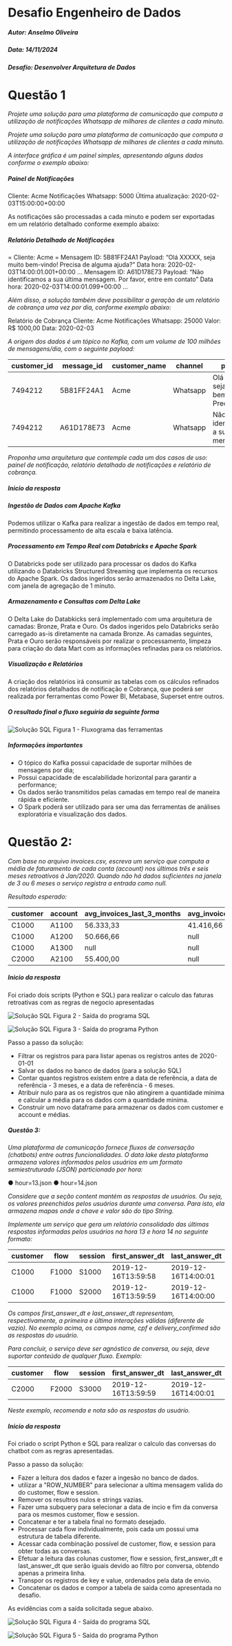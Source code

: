 # Desafio Engenheiro de Dados

##### Autor: Anselmo Oliveira
##### Data: 14/11/2024
##### Desafio: Desenvolver Arquitetura de Dados

# Questão 1

<cite>Projete uma solução para uma plataforma de comunicação que computa a utilização de notificações Whatsapp de milhares de clientes a cada minuto.</cite>

<cite>Projete uma solução para uma plataforma de comunicação que computa a utilização de notificações Whatsapp de milhares de clientes a cada minuto.</cite>

<cite>A interface gráfica é um painel simples, apresentando alguns dados conforme o exemplo abaixo:</cite>

##### Painel de Notificações
Cliente: Acme
Notificações Whatsapp: 5000
Última atualização: 2020-02-03T15:00:00+00:00

As notificações são processadas a cada minuto e podem ser exportadas em um relatório detalhado conforme exemplo abaixo:

##### Relatório Detalhado de Notificações
= Cliente: Acme =
Mensagem ID: 5B81FF24A1
Payload: “Olá XXXXX, seja muito bem-vindo! Precisa de alguma ajuda?”
Data hora: 2020-02-03T14:00:01.001+00:00
...
Mensagem ID: A61D178E73
Payload: “Não identificamos a sua última mensagem. Por favor, entre em contato”
Data hora: 2020-02-03T14:00:01.099+00:00
...

<cite>Além disso, a solução também deve possibilitar a geração de um relatório de cobrança uma vez por dia, conforme exemplo abaixo:</cite>

Relatório de Cobrança
Cliente: Acme
Notificações Whatsapp: 25000
Valor: R$ 1000,00
Data: 2020-02-03

<cite>A origem dos dados é um tópico no Kafka, com um volume de 100 milhões de mensagens/dia, com o seguinte payload:</cite>

| customer_id | message_id | customer_name | channel  | payload                                   | event_datetime               |
|-------------|------------|---------------|----------|------------------------------------------|------------------------------|
| 7494212     | 5B81FF24A1 | Acme          | Whatsapp | Olá XXXXX, seja muito bem-vindo! Precis...| 2020-02-03T14:00:01.001+00:00 |
| 7494212     | A61D178E73 | Acme          | Whatsapp | Não identificamos a sua última mensagem...| 2020-02-03T14:00:01.099+00:00 |

<cite>Proponha uma arquitetura que contemple cada um dos casos de uso: painel de notificação, relatório detalhado de notificações e relatório de cobrança.</cite>

##### Inicio da resposta

##### Ingestão de Dados com Apache Kafka

Podemos utilizar o Kafka para realizar a ingestão de dados em tempo real, permitindo processamento de alta escala e baixa latência.

##### Processamento em Tempo Real com Databricks e Apache Spark

O Databricks pode ser utilizado para processar os dados do Kafka utilizando o Databricks Structured Streaming que implementa os recursos do Apache Spark. Os dados ingeridos serão armazenados no Delta Lake, com janela de agregação de 1 minuto.

##### Armazenamento e Consultas com Delta Lake

O Delta Lake do Databkicks será implementado com uma arquitetura de camadas: Bronze, Prata e Ouro. Os dados ingeridos pelo Databricks serão carregado as-is diretamente na camada Bronze.
As camadas seguintes, Prata e Ouro serão responsáveis por realizar o processamento, limpeza para criação do data Mart com as informações refinadas para os relatórios.

##### Visualização e Relatórios

A criação dos relatórios irá consumir as tabelas com os cálculos refinados dos relatórios detalhados de notificação e Cobrança, que poderá ser realizada por ferramentas como Power BI, Metabase, Superset entre outros.

##### O resultado final o fluxo seguiria da seguinte forma

![Solução SQL](questao_1/imagem_1.png)
Figura 1 - Fluxograma das ferramentas

##### Informações importantes

- O tópico do Kafka possui capacidade de suportar milhões de mensagens por dia;
- Possui capacidade de escalabilidade horizontal para garantir a performance;
- Os dados serão transmitidos pelas camadas em tempo real de maneira rápida e eficiente.
- O Spark poderá ser utilizado para ser uma das ferramentas de análises exploratória e visualização dos dados.

# Questão 2:
 
 <cite>Com base no arquivo invoices.csv, escreva um serviço que computa a média de faturamento de cada conta (account) nos últimos três e seis meses retroativos à Jan/2020. Quando não há dados suficientes na janela de 3 ou 6 meses o serviço registra a entrada como null.</cite>

<cite>Resultado esperado:</cite>

| customer | account | avg_invoices_last_3_months | avg_invoices_last_6_months |
|----------|---------|----------------------------|----------------------------|
| C1000    | A1100   | 56.333,33                  | 41.416,66                  |
| C1000    | A1200   | 50.666,66                  | null                       |
| C1000    | A1300   | null                       | null                       |
| C2000    | A2100   | 55.400,00                  | null                       |

##### Inicio da resposta

Foi criado dois scripts (Python e SQL) para realizar o calculo das faturas retroativas com as regras de negocio apresentadas

![Solução SQL](questao_2/imagem_1.png)
Figura 2 - Saída do programa SQL

![Solução SQL](questao_2/imagem_2.png)
Figura 3 - Saída do programa Python

Passo a passo da solução:

- Filtrar os registros para para listar apenas os registros antes de 2020-01-01
- Salvar os dados no banco de dados (para a solução SQL)
- Contar quantos registros existem entre a data de referência, a data de referência - 3 meses, e a data de referência - 6 meses.
- Atribuir nulo para as os registros que não atingirem a quantidade mínima e calcular a média para os dados com a quantidade minima.
- Construir um novo dataframe para armazenar os dados com customer e account e médias.

##### Questão 3:

<cite>Uma plataforma de comunicação fornece fluxos de conversação (chatbots) entre outras funcionalidades. O data lake desta plataforma armazena valores informados pelos usuários em um formato semiestruturado (JSON) particionado por hora:</cite>

●	hour=13.json
●	hour=14.json

<cite>Considere que a seção content mantém as respostas de usuários. Ou seja, os valores preenchidos pelos usuários durante uma conversa. Para isto, ela armazena mapas onde a chave e valor são do tipo String.</cite>

<cite>Implemente um serviço que gera um relatório consolidado das últimas respostas informadas pelos usuários na hora 13 e hora 14 no seguinte formato:</cite>

| customer | flow  | session | first_answer_dt     | last_answer_dt      | name  | cpf            | delivery_confirmed |
|----------|-------|---------|---------------------|---------------------|-------|----------------|--------------------|
| C1000    | F1000 | S1000   | 2019-12-16T13:59:58 | 2019-12-16T14:00:01 | maria | 305.584.960-40 | true               |
| C1000    | F1000 | S2000   | 2019-12-16T13:59:59 | 2019-12-16T14:00:00 | joao  | 733.600.420-26 | false              |


<cite>Os campos first_answer_dt e last_answer_dt representam, respectivamente, a primeira e última interações válidas (diferente de vazio). No exemplo acima, os campos name, cpf e delivery_confirmed são as respostas do usuário.</cite>

<cite>Para concluir, o serviço deve ser agnóstico de conversa, ou seja, deve suportar conteúdo de qualquer fluxo. Exemplo:</cite>

| customer | flow  | session | first_answer_dt     | last_answer_dt      | recomenda  | nota |
|----------|-------|---------|---------------------|---------------------|------------|------|
| C2000    | F2000 | S3000   | 2019-12-16T13:59:59 | 2019-12-16T14:00:01 | Simmmmmmm  | 9    |

<cite>Neste exemplo, recomenda e nota são as respostas do usuário.</cite>

##### Inicio da resposta

Foi criado o script Python e SQL para realizar o calculo das conversas do chatbot com as regras apresentadas.

Passo a passo da solução:

- Fazer a leitura dos dados e fazer a ingesão no banco de dados.
- utilizar a "ROW_NUMBER" para selecionar a ultima mensagem valída do do customer, flow e session.
- Remover os resultros nulos e strings vazias.
- Fazer uma subquery para selecionar a data de incio e fim da conversa para os mesmos customer, flow e session.
- Concatenar e ter a tabela final no formato desejado.
- Processar cada flow individualmente, pois cada um possui uma estrutura de tabela diferente.
- Acessar cada combinação possível de customer, flow, e session para obter todas as conversas.
- Efetuar a leitura das colunas customer, flow e session, first_answer_dt e last_answer_dt que serão iguais devido ao filtro por conversa, obtendo apenas a primeira linha.
- Transpor os registros de key e value, ordenados pela data de envio.
- Concatenar os dados e compor a tabela de saida como apresentada no desafio.

As evidências com a saída solicitada segue abaixo.

![Solução SQL](questao_3/imagem_1.png)
Figura 4 - Saída do programa SQL

![Solução SQL](questao_3/imagem_2.png)
Figura 5 - Saída do programa Python